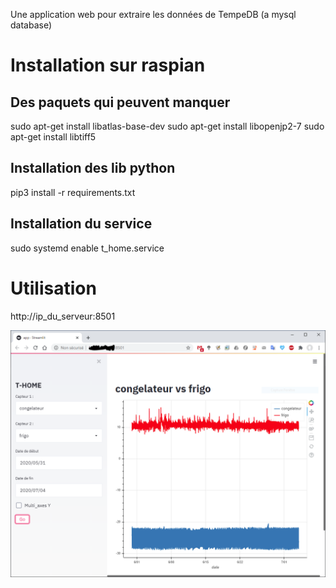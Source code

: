 Une application web pour extraire les données de TempeDB (a mysql database)

# Installation sur raspian

## Des paquets qui peuvent manquer

sudo apt-get install libatlas-base-dev
sudo apt-get install libopenjp2-7
sudo apt-get install libtiff5

## Installation des lib python
pip3 install -r requirements.txt

## Installation du service

sudo systemd enable t_home.service

# Utilisation

http://ip_du_serveur:8501

![Screenshot](Capture.PNG)
